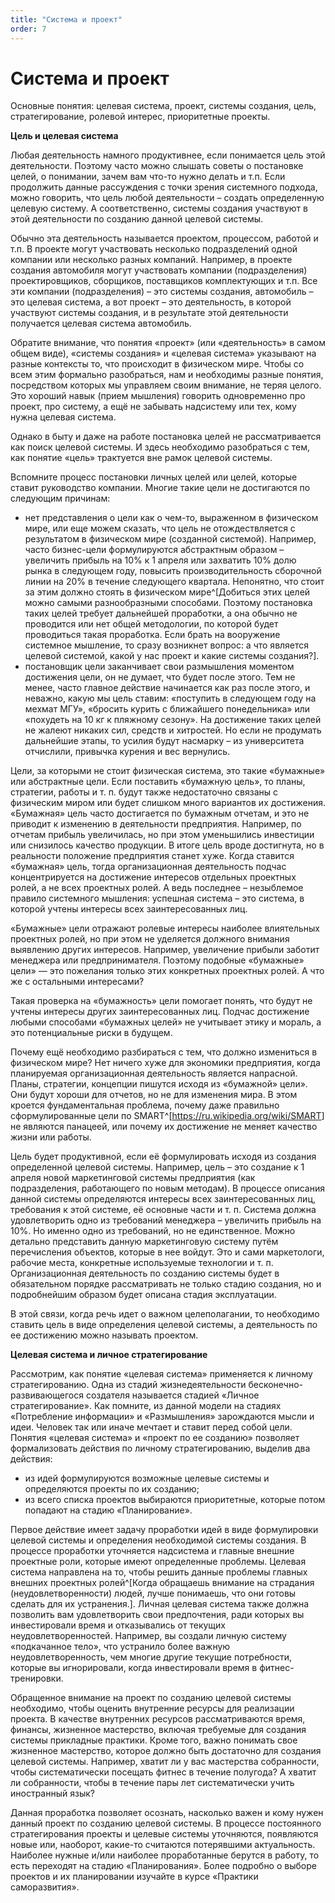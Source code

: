 ```yaml
---
title: "Система и проект"
order: 7
---
```


# Система и проект

Основные понятия: целевая система, проект, системы создания, цель, стратегирование, ролевой интерес, приоритетные проекты.

**Цель и целевая система**

Любая деятельность намного продуктивнее, если понимается цель этой деятельности. Поэтому часто можно слышать советы о постановке целей, о понимании, зачем вам что-то нужно делать и т.п. Если продолжить данные рассуждения с точки зрения системного подхода, можно говорить, что цель любой деятельности – создать определенную целевую систему. А соответственно, системы создания участвуют в этой деятельности по созданию данной целевой системы.

Обычно эта деятельность называется проектом, процессом, работой и т.п. В проекте могут участвовать несколько подразделений одной компании или несколько разных компаний. Например, в проекте создания автомобиля могут участвовать компании (подразделения) проектировщиков, сборщиков, поставщиков комплектующих и т.п. Все эти компании (подразделения) – это системы создания, автомобиль – это целевая система, а вот проект – это деятельность, в которой участвуют системы создания, и в результате этой деятельности получается целевая система автомобиль.

Обратите внимание, что понятия «проект» (или «деятельность» в самом общем виде), «системы создания» и «целевая система» указывают на разные контексты то, что происходит в физическом мире. Чтобы со всем этим формально разобраться, нам и необходимы разные понятия, посредством которых мы управляем своим внимание, не теряя целого. Это хороший навык (прием мышления) говорить одновременно про проект, про систему, а ещё не забывать надсистему или тех, кому нужна целевая система.

Однако в быту и даже на работе постановка целей не рассматривается как поиск целевой системы. И здесь необходимо разобраться с тем, как понятие «цель» трактуется вне рамок целевой системы.

Вспомните процесс постановки личных целей или целей, которые ставит руководство компании. Многие такие цели не достигаются по следующим причинам:

* нет представления о цели как о чем-то, выраженном в физическом мире, или еще можем сказать, что цель не отождествляется с результатом в физическом мире (созданной системой). Например, часто бизнес-цели формулируются абстрактным образом – увеличить прибыль на 10% к 1 апреля или захватить 10% долю рынка в следующем году, повысить производительность сборочной линии на 20% в течение следующего квартала. Непонятно, что стоит за этим должно стоять в физическом мире^[Добиться этих целей можно самыми разнообразными способами. Поэтому постановка таких целей требует дальнейшей проработки, а она обычно не проводится или нет общей методологии, по которой будет проводиться такая проработка. Если брать на вооружение системное мышление, то сразу возникнет вопрос: а что является целевой системой, какой у нас проект и какие системы создания?].
* постановщик цели заканчивает свои размышления моментом достижения цели, он не думает, что будет после этого. Тем не менее, часто главное действие начинается как раз после этого, и неважно, какую мы цель ставим: «поступить в следующем году на мехмат МГУ», «бросить курить с ближайшего понедельника» или «похудеть на 10 кг к пляжному сезону». На достижение таких целей не жалеют никаких сил, средств и хитростей. Но если не продумать дальнейшие этапы, то усилия будут насмарку – из университета отчислили, привычка курения и вес вернулись.

Цели, за которыми не стоит физическая система, это такие «бумажные» или абстрактные цели. Если поставить «бумажную цель», то планы, стратегии, работы и т. п. будут также недостаточно связаны с физическим миром или будет слишком много вариантов их достижения. «Бумажная» цель часто достигается по бумажным отчетам, и это не приводит к изменению в деятельности предприятия. Например, по отчетам прибыль увеличилась, но при этом уменьшились инвестиции или снизилось качество продукции. В итоге цель вроде достигнута, но в реальности положение предприятия станет хуже. Когда ставится «бумажная» цель, тогда организационная деятельность подчас концентрируется на достижение интересов отдельных проектных ролей, а не всех проектных ролей. А ведь последнее – незыблемое правило системного мышления: успешная система – это система, в которой учтены интересы всех заинтересованных лиц.

«Бумажные» цели отражают ролевые интересы наиболее влиятельных проектных ролей, но при этом не уделяется должного внимания выявлению других интересов. Например, увеличение прибыли заботит менеджера или предпринимателя. Поэтому подобные «бумажные» цели» — это пожелания только этих конкретных проектных ролей. А что же с остальными интересами?

Такая проверка на «бумажность» цели помогает понять, что будут не учтены интересы других заинтересованных лиц. Подчас достижение любыми способами «бумажных целей» не учитывает этику и мораль, а это потенциальные риски в будущем.

Почему ещё необходимо разбираться с тем, что должно измениться в физическом мире? Нет ничего хуже для экономики предприятия, когда планируемая организационная деятельность является напрасной. Планы, стратегии, концепции пишутся исходя из «бумажной» цели». Они будут хороши для отчетов, но не для изменения мира. В этом кроется фундаментальная проблема, почему даже правильно сформулированные цели по SMART^[<https://ru.wikipedia.org/wiki/SMART>] не являются панацеей, или почему их достижение не меняет качество жизни или работы.

Цель будет продуктивной, если её формулировать исходя из создания определенной целевой системы. Например, цель – это создание к 1 апреля новой маркетинговой системы предприятия (как подразделения, работающего по новым методам). В процессе описания данной системы определяются интересы всех заинтересованных лиц, требования к этой системе, её основные части и т. п. Система должна удовлетворить одно из требований менеджера – увеличить прибыль на 10%. Но именно одно из требований, но не единственное. Можно детально представить данную маркетинговую систему путём перечисления объектов, которые в нее войдут. Это и сами маркетологи, рабочие места, конкретные используемые технологии и т. п. Организационная деятельность по созданию системы будет в обязательном порядке рассматривать не только стадию создания, но и подробнейшим образом будет описана стадия эксплуатации.

В этой связи, когда речь идет о важном целеполагании, то необходимо ставить цель в виде определения целевой системы, а деятельность по ее достижению можно называть проектом.

**Целевая система и личное стратегирование**

Рассмотрим, как понятие «целевая система» применяется к личному стратегированию. Одна из стадий жизнедеятельности бесконечно-развивающегося создателя называется стадией «Личное стратегирование». Как помните, из данной модели на стадиях «Потребление информации» и «Размышления» зарождаются мысли и идеи. Человек так или иначе мечтает и ставит перед собой цели. Понятия «целевая система» и «проект по ее созданию» позволяет формализовать действия по личному стратегированию, выделив два действия:

* из идей формулируются возможные целевые системы и определяются проекты по их созданию;
* из всего списка проектов выбираются приоритетные, которые потом попадают на стадию «Планирование».

Первое действие имеет задачу проработки идей в виде формулировки целевой системы и определения необходимой системы создания. В процессе проработки уточняется надсистема и главные внешние проектные роли, которые имеют определенные проблемы. Целевая система направлена на то, чтобы решить данные проблемы главных внешних проектных ролей^[Когда обращаешь внимание на страдания (неудовлетворенности) людей, лучше понимаешь, что они готовы сделать для их устранения.]. Личная целевая система также должна позволить вам удовлетворить свои предпочтения, ради которых вы инвестировали время и отказывались от текущих неудовлетворенностей. Например, вы создали личную систему «подкачанное тело», что устранило более важную неудовлетворенность, чем многие другие текущие потребности, которые вы игнорировали, когда инвестировали время в фитнес-тренировки.

Обращенное внимание на проект по созданию целевой системы необходимо, чтобы оценить внутренние ресурсы для реализации проекта. В качестве внутренних ресурсов рассматриваются время, финансы, жизненное мастерство, включая требуемые для создания системы прикладные практики. Кроме того, важно понимать свое жизненное мастерство, которое должно быть достаточно для создания целевой системы. Например, хватит ли у вас мастерства собранности, чтобы систематически посещать фитнес в течение полугода? А хватит ли собранности, чтобы в течение пары лет систематически учить иностранный язык?

Данная проработка позволяет осознать, насколько важен и кому нужен данный проект по созданию целевой системы. В процессе постоянного стратегирования проекты и целевые системы уточняются, появляются новые или, наоборот, какие-то считаются потерявшими актуальность. Наиболее нужные и/или наиболее проработанные берутся в работу, то есть переходят на стадию «Планирования». Более подробно о выборе проектов и их планировании изучайте в курсе «Практики саморазвития».